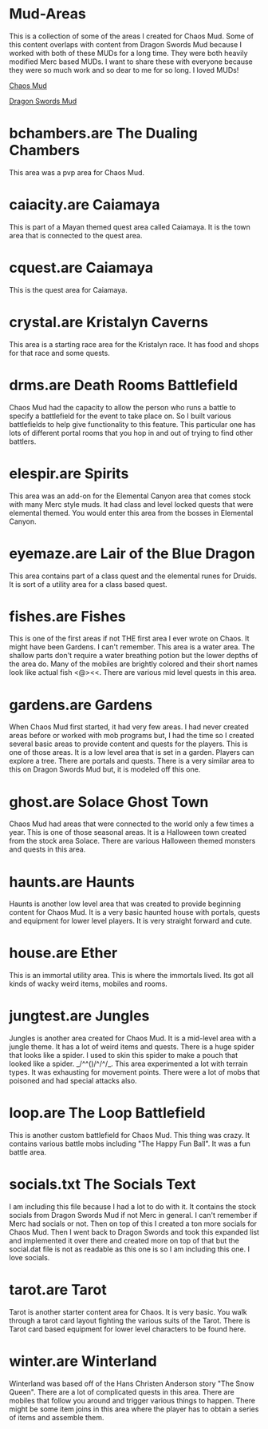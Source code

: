 # Mud-Areas

This is a collection of some of the areas I created for Chaos Mud. Some of this content overlaps with content from Dragon Swords Mud because I worked with both of these MUDs for a long time. They were both heavily modified Merc based MUDs. I want to share these with everyone because they were so much work and so dear to me for so long. I loved MUDs!

[Chaos Mud](https://www.mudconnect.com/cgi-bin/search.cgi?mode=mud_listing&mud=Chaos+Mud)

[Dragon Swords Mud](http://mudstats.com/World/DragonSwordsMUD)

# bchambers.are The Dualing Chambers

This area was a pvp area for Chaos Mud.

# caiacity.are Caiamaya

This is part of a Mayan themed quest area called Caiamaya. It is the town area that is connected to the quest area.

# cquest.are Caiamaya

This is the quest area for Caiamaya.

# crystal.are Kristalyn Caverns

This area is a starting race area for the Kristalyn race. It has food and shops for that race and some quests.

# drms.are Death Rooms Battlefield

Chaos Mud had the capacity to allow the person who runs a battle to specify a battlefield for the event to take place on. So I built various battlefields to help give functionality to this feature. This particular one has lots of different portal rooms that you hop in and out of trying to find other battlers.

# elespir.are Spirits

This area was an add-on for the Elemental Canyon area that comes stock with many Merc style muds. It had class and level locked quests that were elemental themed. You would enter this area from the bosses in Elemental Canyon.

# eyemaze.are Lair of the Blue Dragon

This area contains part of a class quest and the elemental runes for Druids. It is sort of a utility area for a class based quest.

# fishes.are Fishes

This is one of the first areas if not THE first area I ever wrote on Chaos. It might have been Gardens. I can't remember. This area is a water area. The shallow parts don't require a water breathing potion but the lower depths of the area do. Many of the mobiles are brightly colored and their short names look like actual fish <@><<. There are various mid level quests in this area.

# gardens.are Gardens

When Chaos Mud first started, it had very few areas. I had never created areas before or worked with mob programs but, I had the time so I created several basic areas to provide content and quests for the players. This is one of those areas. It is a low level area that is set in a garden. Players can explore a tree. There are portals and quests. There is a very similar area to this on Dragon Swords Mud but, it is modeled off this one.

# ghost.are Solace Ghost Town

Chaos Mud had areas that were connected to the world only a few times a year. This is one of those seasonal areas. It is a Halloween town created from the stock area Solace. There are various Halloween themed monsters and quests in this area.

# haunts.are Haunts

Haunts is another low level area that was created to provide beginning content for Chaos Mud. It is a very basic haunted house with portals, quests and equipment for lower level players. It is very straight forward and cute.

# house.are Ether

This is an immortal utility area. This is where the immortals lived. Its got all kinds of wacky weird items, mobiles and rooms.

# jungtest.are Jungles

Jungles is another area created for Chaos Mud. It is a mid-level area with a jungle theme. It has a lot of weird items and quests. There is a huge spider that looks like a spider. I used to skin this spider to make a pouch that looked like a spider. _/\^\^\(<o o>)/^/^/\_. This area experimented a lot with terrain types. It was exhausting for movement points. There were a lot of mobs that poisoned and had special attacks also.
  
# loop.are The Loop Battlefield

This is another custom battlefield for Chaos Mud. This thing was crazy. It contains various battle mobs including "The Happy Fun Ball". It was a fun battle area.

# socials.txt The Socials Text

I am including this file because I had a lot to do with it. It contains the stock socials from Dragon Swords Mud if not Merc in general. I can't remember if Merc had socials or not. Then on top of this I created a ton more socials for Chaos Mud. Then I went back to Dragon Swords and took this expanded list and implemented it over there and created more on top of that but the social.dat file is not as readable as this one is so I am including this one. I love socials.

# tarot.are Tarot

Tarot is another starter content area for Chaos. It is very basic. You walk through a tarot card layout fighting the various suits of the Tarot. There is Tarot card based equipment for lower level characters to be found here.

# winter.are Winterland

Winterland was based off of the Hans Christen Anderson story "The Snow Queen". There are a lot of complicated quests in this area. There are mobiles that follow you around and trigger various things to happen. There might be some item joins in this area where the player has to obtain a series of items and assemble them. 

